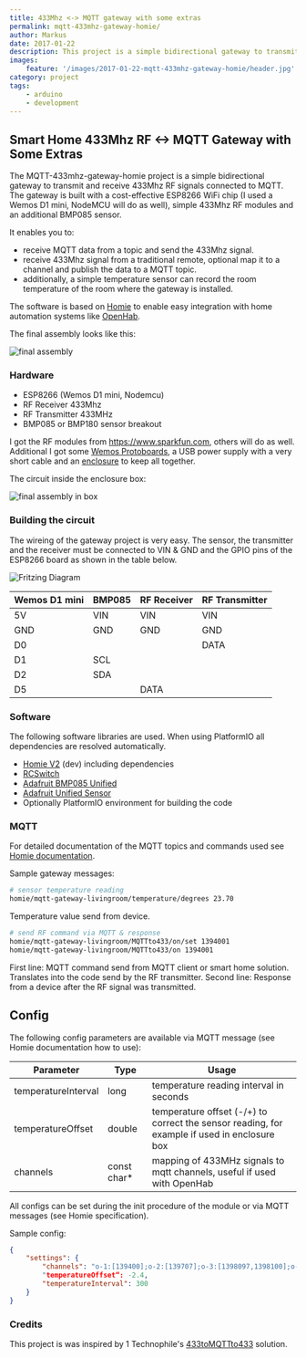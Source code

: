 ```yaml
---
title: 433Mhz <-> MQTT gateway with some extras
permalink: mqtt-433mhz-gateway-homie/
author: Markus
date: 2017-01-22
description: This project is a simple bidirectional gateway to transmit and receive 433Mhz RF signals connected to MQTT. It is built with a cost-effective ESP8266 WiFi chip, simple 433Mhz RF modules and an additional BMP085 sensor.
images:
    feature: '/images/2017-01-22-mqtt-433mhz-gateway-homie/header.jpg'
category: project
tags:
    - arduino
    - development
---
```


## Smart Home 433Mhz RF <-> MQTT Gateway with Some Extras

The MQTT-433mhz-gateway-homie project is a simple bidirectional gateway to transmit and receive 433Mhz RF signals connected to MQTT. The gateway is built with a cost-effective ESP8266 WiFi chip (I used a Wemos D1 mini, NodeMCU will do as well), simple 433Mhz RF modules and an additional BMP085 sensor.

It enables you to:

-   receive MQTT data from a topic and send the 433Mhz signal.
-   receive 433Mhz signal from a traditional remote, optional map it to a channel and publish the data to a MQTT topic.
-   additionally, a simple temperature sensor can record the room temperature of the room where the gateway is installed.

The software is based on [Homie](https://github.com/marvinroger/homie-esp8266) to enable easy integration with home automation systems like [OpenHab](http://www.openhab.org/).

The final assembly looks like this:

![final assembly](/images/2017-01-22-mqtt-433mhz-gateway-homie/electronics-1.jpg)

### Hardware

-   ESP8266 (Wemos D1 mini, Nodemcu)
-   RF Receiver 433Mhz
-   RF Transmitter 433MHz
-   BMP085 or BMP180 sensor breakout

I got the RF modules from https://www.sparkfun.com, others will do as well. Additional I got some [Wemos Protoboards](https://www.wemos.cc/product/protoboard.html), a USB power supply with a very short cable
and an [enclosure](https://www.amazon.de/gp/product/B00PZYMLJ4) to keep all together.

The circuit inside the enclosure box:

![final assembly in box](/images/2017-01-22-mqtt-433mhz-gateway-homie/electronics-2.jpg)

### Building the circuit

The wireing of the gateway project is very easy. The sensor, the transmitter and the receiver must be connected to VIN & GND and the GPIO pins of the ESP8266 board as shown in the table below.

![Fritzing Diagram](/images/2017-01-22-mqtt-433mhz-gateway-homie/fritzing.jpg)

| Wemos D1 mini | BMP085 | RF Receiver | RF Transmitter |
| ------------- | ------ | ----------- | -------------- |
| 5V            | VIN    | VIN         | VIN            |
| GND           | GND    | GND         | GND            |
| D0            |        |             | DATA           |
| D1            | SCL    |             |
| D2            | SDA    |             |
| D5            |        | DATA        |

### Software

The following software libraries are used. When using PlatformIO all dependencies are resolved automatically.

-   [Homie V2](https://github.com/marvinroger/homie-esp8266) (dev) including dependencies
-   [RCSwitch](https://github.com/sui77/rc-switch)
-   [Adafruit BMP085 Unified](https://github.com/adafruit/Adafruit_BMP085_Unified)
-   [Adafruit Unified Sensor](https://github.com/adafruit/Adafruit_Sensor)
-   Optionally PlatformIO environment for building the code

<github-badge repo="mhaack/mqtt-433mhz-gateway-homie"></github-badge>

### MQTT

For detailed documentation of the MQTT topics and commands used see [Homie documentation](https://homie-esp8266.readme.io/docs).

Sample gateway messages:

```bash
# sensor temperature reading
homie/mqtt-gateway-livingroom/temperature/degrees 23.70
```

Temperature value send from device.

```bash
# send RF command via MQTT & response
homie/mqtt-gateway-livingroom/MQTTto433/on/set 1394001
homie/mqtt-gateway-livingroom/MQTTto433/on 1394001
```

First line: MQTT command send from MQTT client or smart home solution. Translates into the code send by the RF transmitter.
Second line: Response from a device after the RF signal was transmitted.

## Config

The following config parameters are available via MQTT message (see Homie documentation how to use):

| Parameter           | Type         | Usage                                                                                        |
| ------------------- | ------------ | -------------------------------------------------------------------------------------------- |
| temperatureInterval | long         | temperature reading interval in seconds                                                      |
| temperatureOffset   | double       | temperature offset (-/+) to correct the sensor reading, for example if used in enclosure box |
| channels            | const char\* | mapping of 433MHz signals to mqtt channels, useful if used with OpenHab                      |

All configs can be set during the init procedure of the module or via MQTT messages (see Homie specification).

Sample config:

```json
{
    "settings": {
        "channels": "o-1:[139400];o-2:[139707];o-3:[1398097,1398100];o-4:[139803];i-1:[44618];i-2:[44620];i-3:[44623];i-4:[44638];i-5:[44700];“,
        "temperatureOffset“: -2.4,
        "temperatureInterval": 300
    }
}
```

### Credits

This project is was inspired by 1 Technophile's [433toMQTTto433](https://1technophile.blogspot.de/2016/09/433tomqttto433-bidirectional-esp8266.html) solution.
